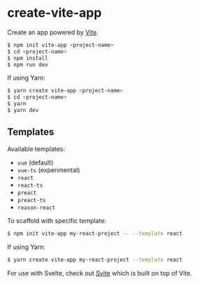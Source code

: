 # create-vite-app

Create an app powered by [Vite](https://github.com/vitejs/vite).

```bash
$ npm init vite-app <project-name>
$ cd <project-name>
$ npm install
$ npm run dev
```

If using Yarn:

```bash
$ yarn create vite-app <project-name>
$ cd <project-name>
$ yarn
$ yarn dev
```

## Templates

Available templates:

- `vue` (default)
- `vue-ts` (experimental)
- `react`
- `react-ts`
- `preact`
- `preact-ts`
- `reason-react`

To scaffold with specific template:

```bash
$ npm init vite-app my-react-project -- --template react
```

If using Yarn:
``` bash
$ yarn create vite-app my-react-project --template react
```

For use with Svelte, check out [Svite](https://github.com/dominikg/svite) which is built on top of Vite.
